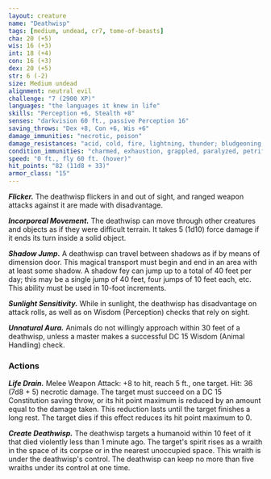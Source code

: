 ```yaml
---
layout: creature
name: "Deathwisp"
tags: [medium, undead, cr7, tome-of-beasts]
cha: 20 (+5)
wis: 16 (+3)
int: 18 (+4)
con: 16 (+3)
dex: 20 (+5)
str: 6 (-2)
size: Medium undead
alignment: neutral evil
challenge: "7 (2900 XP)"
languages: "the languages it knew in life"
skills: "Perception +6, Stealth +8"
senses: "darkvision 60 ft., passive Perception 16"
saving_throws: "Dex +8, Con +6, Wis +6"
damage_immunities: "necrotic, poison"
damage_resistances: "acid, cold, fire, lightning, thunder; bludgeoning, piercing, and slashing from nonmagical weapons that aren't silvered"
condition_immunities: "charmed, exhaustion, grappled, paralyzed, petrified, poisoned, prone, restrained"
speed: "0 ft., fly 60 ft. (hover)"
hit_points: "82 (11d8 + 33)"
armor_class: "15"
---
```


***Flicker.*** The deathwisp flickers in and out of sight, and ranged weapon attacks against it are made with disadvantage.

***Incorporeal Movement.*** The deathwisp can move through other creatures and objects as if they were difficult terrain. It takes 5 (1d10) force damage if it ends its turn inside a solid object.

***Shadow Jump.*** A deathwisp can travel between shadows as if by means of dimension door. This magical transport must begin and end in an area with at least some shadow. A shadow fey can jump up to a total of 40 feet per day; this may be a single jump of 40 feet, four jumps of 10 feet each, etc. This ability must be used in 10-foot increments.

***Sunlight Sensitivity.*** While in sunlight, the deathwisp has disadvantage on attack rolls, as well as on Wisdom (Perception) checks that rely on sight.

***Unnatural Aura.*** Animals do not willingly approach within 30 feet of a deathwisp, unless a master makes a successful DC 15 Wisdom (Animal Handling) check.

### Actions

***Life Drain.*** Melee Weapon Attack: +8 to hit, reach 5 ft., one target. Hit: 36 (7d8 + 5) necrotic damage. The target must succeed on a DC 15 Constitution saving throw, or its hit point maximum is reduced by an amount equal to the damage taken. This reduction lasts until the target finishes a long rest. The target dies if this effect reduces its hit point maximum to 0.

***Create Deathwisp.*** The deathwisp targets a humanoid within 10 feet of it that died violently less than 1 minute ago. The target's spirit rises as a wraith in the space of its corpse or in the nearest unoccupied space. This wraith is under the deathwisp's control. The deathwisp can keep no more than five wraiths under its control at one time.

